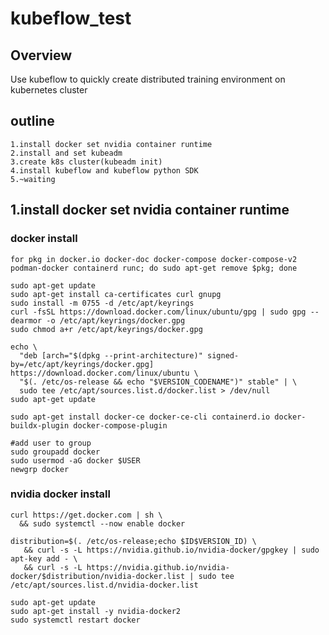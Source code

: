 # kubeflow_test
## Overview
Use kubeflow to quickly create distributed training environment on kubernetes cluster
## outline
```
1.install docker set nvidia container runtime
2.install and set kubeadm
3.create k8s cluster(kubeadm init)
4.install kubeflow and kubeflow python SDK
5.~waiting
```
## 1.install docker set nvidia container runtime
### docker install
```
for pkg in docker.io docker-doc docker-compose docker-compose-v2 podman-docker containerd runc; do sudo apt-get remove $pkg; done
```

```
sudo apt-get update
sudo apt-get install ca-certificates curl gnupg
sudo install -m 0755 -d /etc/apt/keyrings
curl -fsSL https://download.docker.com/linux/ubuntu/gpg | sudo gpg --dearmor -o /etc/apt/keyrings/docker.gpg
sudo chmod a+r /etc/apt/keyrings/docker.gpg

echo \
  "deb [arch="$(dpkg --print-architecture)" signed-by=/etc/apt/keyrings/docker.gpg] https://download.docker.com/linux/ubuntu \
  "$(. /etc/os-release && echo "$VERSION_CODENAME")" stable" | \
  sudo tee /etc/apt/sources.list.d/docker.list > /dev/null
sudo apt-get update
```

```
sudo apt-get install docker-ce docker-ce-cli containerd.io docker-buildx-plugin docker-compose-plugin
```

```
#add user to group
sudo groupadd docker
sudo usermod -aG docker $USER
newgrp docker
```
### nvidia docker install
```
curl https://get.docker.com | sh \
  && sudo systemctl --now enable docker

distribution=$(. /etc/os-release;echo $ID$VERSION_ID) \
   && curl -s -L https://nvidia.github.io/nvidia-docker/gpgkey | sudo apt-key add - \
   && curl -s -L https://nvidia.github.io/nvidia-docker/$distribution/nvidia-docker.list | sudo tee /etc/apt/sources.list.d/nvidia-docker.list

sudo apt-get update
sudo apt-get install -y nvidia-docker2
sudo systemctl restart docker
```

